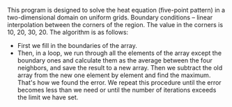 This program is designed to solve the heat equation (five-point pattern) in a two-dimensional
 domain on uniform grids. Boundary conditions – linear interpolation between the corners of
 the region. The value in the corners is 10, 20, 30, 20.
 The algorithm is as follows:
   * First we fill in the boundaries of the array.
   * Then, in a loop, we run through all the elements of the array except the boundary ones
     and calculate them as the average between the four neighbors, and save the result to a new array.
     Then we subtract the old array from the new one element by element and find the maximum. That's how we
     found the error. We repeat this procedure until the error becomes less than we need or until the
     number of iterations exceeds the limit we have set.
